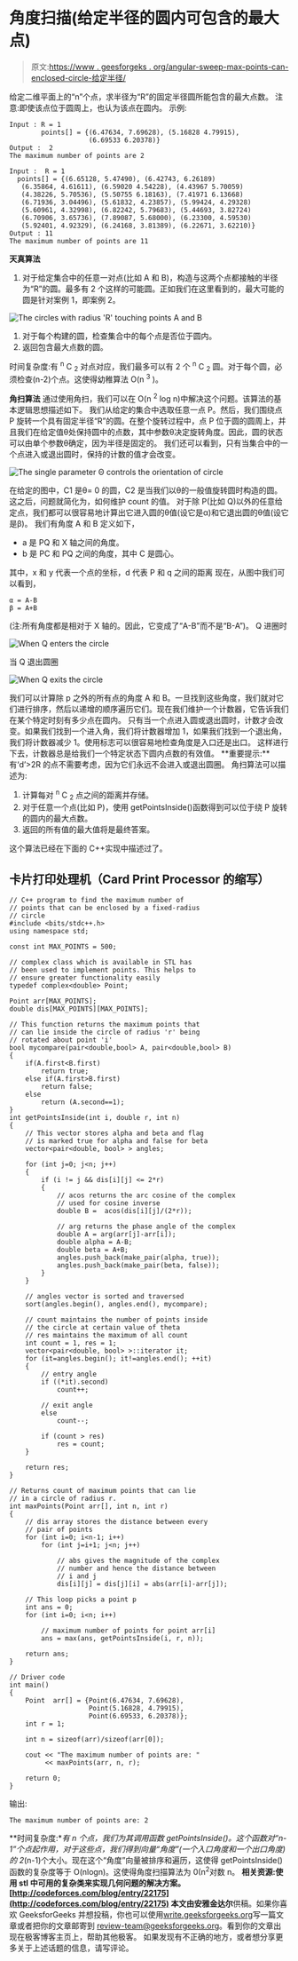 # 角度扫描(给定半径的圆内可包含的最大点)

> 原文:[https://www . geesforgeks . org/angular-sweep-max-points-can-enclosed-circle-给定半径/](https://www.geeksforgeeks.org/angular-sweep-maximum-points-can-enclosed-circle-given-radius/)

给定二维平面上的“n”个点，求半径为“R”的固定半径圆所能包含的最大点数。
注意:即使该点位于圆周上，也认为该点在圆内。
示例:

```
Input : R = 1
        points[] = {(6.47634, 7.69628), (5.16828 4.79915), 
                    (6.69533 6.20378)}
Output :  2
The maximum number of points are 2

Input :  R = 1
  points[] = {(6.65128, 5.47490), (6.42743, 6.26189)
   (6.35864, 4.61611), (6.59020 4.54228), (4.43967 5.70059)
   (4.38226, 5.70536), (5.50755 6.18163), (7.41971 6.13668)
   (6.71936, 3.04496), (5.61832, 4.23857), (5.99424, 4.29328)
   (5.60961, 4.32998), (6.82242, 5.79683), (5.44693, 3.82724) 
   (6.70906, 3.65736), (7.89087, 5.68000), (6.23300, 4.59530)
   (5.92401, 4.92329), (6.24168, 3.81389), (6.22671, 3.62210)}
Output : 11
The maximum number of points are 11
```

**天真算法**

1.  对于给定集合中的任意一对点(比如 A 和 B)，构造与这两个点都接触的半径为“R”的圆。最多有 2 个这样的可能圆。正如我们在这里看到的，最大可能的圆是针对案例 1，即案例 2。

![The circles with radius 'R' touching points A and B](img/c0c651caf92b3bb220fef289270bc130.png)

1.  对于每个构建的圆，检查集合中的每个点是否位于圆内。
2.  返回包含最大点数的圆。

时间复杂度:有 <sup>n</sup> C <sub>2</sub> 对点对应，我们最多可以有 2 个 <sup>n</sup> C <sub>2</sub> 圆。对于每个圆，必须检查(n-2)个点。这使得幼稚算法 O(n <sup>3</sup> )。

**角扫算法**
通过使用角扫，我们可以在 O(n <sup>2</sup> log n)中解决这个问题。该算法的基本逻辑思想描述如下。
我们从给定的集合中选取任意一点 P。然后，我们围绕点 P 旋转一个具有固定半径“R”的圆。在整个旋转过程中，点 P 位于圆的圆周上，并且我们在给定值θ处保持圆中的点数，其中参数θ决定旋转角度。因此，圆的状态可以由单个参数θ确定，因为半径是固定的。
我们还可以看到，只有当集合中的一个点进入或退出圆时，保持的计数的值才会改变。

![The single parameter Θ controls the orientation of circle](img/d5b7b15f791ac6127d7d9825c7fea0bc.png)

在给定的图中，C1 是θ= 0 的圆，C2 是当我们以θ的一般值旋转圆时构造的圆。
这之后，问题就简化为，如何维护 count 的值。
对于除 P(比如 Q)以外的任意给定点，我们都可以很容易地计算出它进入圆的θ值(设它是α)和它退出圆的θ值(设它是β)。
我们有角度 A 和 B 定义如下，

*   a 是 PQ 和 X 轴之间的角度。
*   b 是 PC 和 PQ 之间的角度，其中 C 是圆心。

其中，x 和 y 代表一个点的坐标，d 代表 P 和 q 之间的距离
现在，从图中我们可以看到，

```
α = A-B 
β = A+B
```

(注:所有角度都是相对于 X 轴的。因此，它变成了“A-B”而不是“B-A”)。
Q 进圈时

![When Q enters the circle ](img/888ae1ee0075e26574df209aaaa76227.png)

当 Q 退出圆圈

![When Q exits the circle ](img/cd06dfe3221ee41ea1dfe59133664419.png)

我们可以计算除 p 之外的所有点的角度 A 和 B。一旦找到这些角度，我们就对它们进行排序，然后以递增的顺序遍历它们。现在我们维护一个计数器，它告诉我们在某个特定时刻有多少点在圆内。
只有当一个点进入圆或退出圆时，计数才会改变。如果我们找到一个进入角，我们将计数器增加 1，如果我们找到一个退出角，我们将计数器减少 1。使用标志可以很容易地检查角度是入口还是出口。
这样进行下去，计数器总是给我们一个特定状态下圆内点数的有效值。
**重要提示:**有‘d’>2R 的点不需要考虑，因为它们永远不会进入或退出圆圈。
角扫算法可以描述为:

1.  计算每对 <sup>n</sup> C <sub>2</sub> 点之间的距离并存储。
2.  对于任意一个点(比如 P)，使用 getPointsInside()函数得到可以位于绕 P 旋转的圆内的最大点数。
3.  返回的所有值的最大值将是最终答案。

这个算法已经在下面的 C++实现中描述过了。

## 卡片打印处理机（Card Print Processor 的缩写）

```
// C++ program to find the maximum number of
// points that can be enclosed by a fixed-radius
// circle
#include <bits/stdc++.h>
using namespace std;

const int MAX_POINTS = 500;

// complex class which is available in STL has
// been used to implement points. This helps to
// ensure greater functionality easily
typedef complex<double> Point;

Point arr[MAX_POINTS];
double dis[MAX_POINTS][MAX_POINTS];

// This function returns the maximum points that
// can lie inside the circle of radius 'r' being
// rotated about point 'i'
bool mycompare(pair<double,bool> A, pair<double,bool> B)
{
    if(A.first<B.first)
        return true;
    else if(A.first>B.first)
        return false;
    else
        return (A.second==1);
}
int getPointsInside(int i, double r, int n)
{
    // This vector stores alpha and beta and flag
    // is marked true for alpha and false for beta
    vector<pair<double, bool> > angles;

    for (int j=0; j<n; j++)
    {
        if (i != j && dis[i][j] <= 2*r)
        {
            // acos returns the arc cosine of the complex
            // used for cosine inverse
            double B =  acos(dis[i][j]/(2*r));

            // arg returns the phase angle of the complex
            double A = arg(arr[j]-arr[i]);
            double alpha = A-B;
            double beta = A+B;
            angles.push_back(make_pair(alpha, true));
            angles.push_back(make_pair(beta, false));
        }
    }

    // angles vector is sorted and traversed
    sort(angles.begin(), angles.end(), mycompare);

    // count maintains the number of points inside
    // the circle at certain value of theta
    // res maintains the maximum of all count
    int count = 1, res = 1;
    vector<pair<double, bool> >::iterator it;
    for (it=angles.begin(); it!=angles.end(); ++it)
    {
        // entry angle
        if ((*it).second)
            count++;

        // exit angle
        else
            count--;

        if (count > res)
            res = count;
    }

    return res;
}

// Returns count of maximum points that can lie
// in a circle of radius r.
int maxPoints(Point arr[], int n, int r)
{
    // dis array stores the distance between every
    // pair of points
    for (int i=0; i<n-1; i++)
        for (int j=i+1; j<n; j++)

            // abs gives the magnitude of the complex
            // number and hence the distance between
            // i and j
            dis[i][j] = dis[j][i] = abs(arr[i]-arr[j]);

    // This loop picks a point p
    int ans = 0;
    for (int i=0; i<n; i++)

        // maximum number of points for point arr[i]
        ans = max(ans, getPointsInside(i, r, n));

    return ans;
}

// Driver code
int main()
{
    Point  arr[] = {Point(6.47634, 7.69628),
                    Point(5.16828, 4.79915),
                    Point(6.69533, 6.20378)};
    int r = 1;

    int n = sizeof(arr)/sizeof(arr[0]);

    cout << "The maximum number of points are: " 
         << maxPoints(arr, n, r);

    return 0;
}
```

输出:

```
The maximum number of points are: 2
```

**时间复杂度:**有 n 个点，我们为其调用函数 getPointsInside()。这个函数对“n-1”个点起作用，对于这些点，我们得到向量“角度”(一个入口角度和一个出口角度)的 2*(n-1)个大小。现在这个“角度”向量被排序和遍历，这使得 getPointsInside()函数的复杂度等于 O(nlogn)。这使得角度扫描算法为 0(n<sup>2</sup>对数 n。
**相关资源:**使用 stl 中可用的复杂类来实现几何问题的解决方案。
[http://codeforces.com/blog/entry/22175](http://codeforces.com/blog/entry/22175)
本文由**安雅金达尔**供稿。如果你喜欢 GeeksforGeeks 并想投稿，你也可以使用[write.geeksforgeeks.org](https://write.geeksforgeeks.org)写一篇文章或者把你的文章邮寄到 review-team@geeksforgeeks.org。看到你的文章出现在极客博客主页上，帮助其他极客。
如果发现有不正确的地方，或者想分享更多关于上述话题的信息，请写评论。